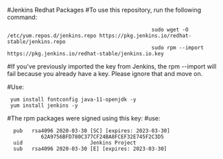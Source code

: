 #Jenkins Redhat Packages
#To use this repository, run the following command:

                                                   sudo wget -O /etc/yum.repos.d/jenkins.repo https://pkg.jenkins.io/redhat-stable/jenkins.repo
                                                   sudo rpm --import https://pkg.jenkins.io/redhat-stable/jenkins.io.key
  
#If you've previously imported the key from Jenkins, the rpm --import will fail because you already have a key. Please ignore that and move on.

#Use:

     yum install fontconfig java-11-openjdk -y
     yum install jenkins -y
  
#The rpm packages were signed using this key:
#use:

      pub   rsa4096 2020-03-30 [SC] [expires: 2023-03-30]
               62A9756BFD780C377CF24BA8FCEF32E745F2C3D5
      uid                      Jenkins Project 
      sub   rsa4096 2020-03-30 [E] [expires: 2023-03-30]

